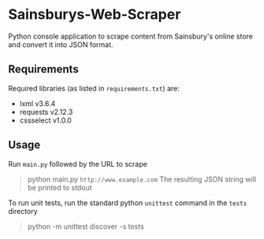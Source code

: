 # Sainsburys-Web-Scraper
Python console application to scrape content from Sainsbury's online store and convert it into JSON format.

## Requirements
Required libraries (as listed in `requirements.txt`) are:
* lxml v3.6.4
* requests v2.12.3
* cssselect v1.0.0

## Usage
Run `main.py` followed by the URL to scrape
> python main.py `http://www.example.com`
The resulting JSON string will be printed to stdout

To run unit tests, run the standard python `unittest` command in the `tests` directory
> python -m unittest discover -s tests
